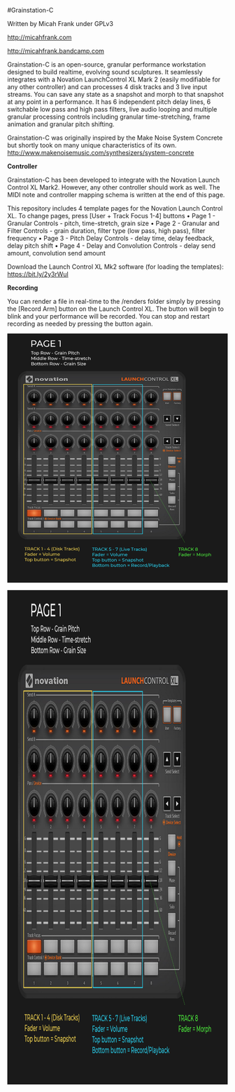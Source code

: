 #Grainstation-C

Written by Micah Frank under GPLv3

<http://micahfrank.com>

<http://micahfrank.bandcamp.com>

Grainstation-C is an open-source, granular performance workstation designed to build realtime, evolving sound sculptures. It seamlessly integrates with a Novation LaunchControl XL Mark 2 (easily modifiable for any other controller) and can processes 4 disk tracks and 3 live input streams. You can save any state as a snapshot and morph to that snapshot at any point in a performance. It has 6 independent pitch delay lines, 6 switchable low pass and high pass filters, live audio looping and multiple granular processing controls including granular time-stretching, frame animation and granular pitch shifting.

Grainstation-C was originally inspired by the Make Noise System Concrete but shortly took on many unique characteristics of its own. http://www.makenoisemusic.com/synthesizers/system-concrete

**Controller**

Grainstation-C has been developed to integrate with the Novation Launch Control XL Mark2. However, any other controller should work as well. The MIDI note and controller mapping schema is written at the end of this page.

This repository includes 4 template pages for the Novation Launch Control XL. To change pages, press [User + Track Focus 1-4] buttons
• Page 1 - Granular Controls - pitch, time-stretch, grain size
• Page 2 - Granular and Filter Controls - grain duration, filter type (low pass, high pass), filter frequency
• Page 3 - Pitch Delay Controls - delay time, delay feedback, delay pitch shift
• Page 4 - Delay and Convolution Controls - delay send amount, convolution send amount

Download the Launch Control XL Mk2 software (for loading the templates): https://bit.ly/2y3rWul

**Recording**

You can render a file in real-time to the /renders folder simply by pressing the [Record Arm] button on the Launch Control XL. The button will begin to blink and your performance will be recorded. You can stop and restart recording as needed by pressing the button again.

![alt text](https://github.com/chronopolis5k/Grainstation-C/blob/master/LaunchControl%20XL%20Templates/Page_Overviews/Page1.jpg "Launch Control Page 1")

<img src= "https://github.com/chronopolis5k/Grainstation-C/blob/master/LaunchControl%20XL%20Templates/Page_Overviews/Page1.jpg" width="1000" height="1127">

